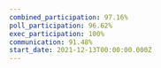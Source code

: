 ```yaml
---
combined_participation: 97.16%
poll_participation: 96.62%
exec_participation: 100%
communication: 91.48%
start_date: 2021-12-13T00:00:00.000Z
---
```

